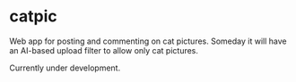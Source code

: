 # catpic

Web app for posting and commenting on cat pictures.
Someday it will have an AI-based upload filter to allow only cat pictures.

Currently under development.
